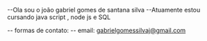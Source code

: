  --Ola sou o joão gabriel  gomes de santana silva 
 --Atuamente estou cursando java script , node js  e SQL 

 -- formas de contato: 
 -- email: gabrielgomessilvaj@gmail.com
